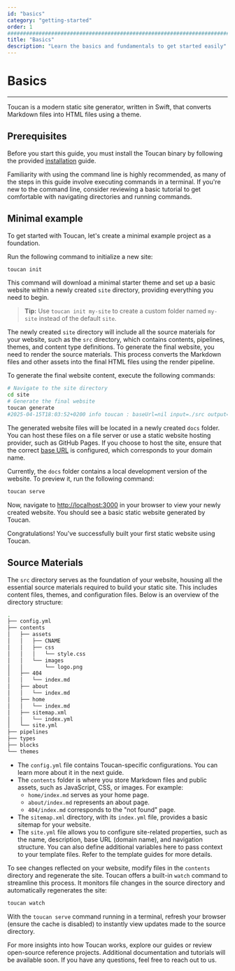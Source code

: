 ```yaml
---
id: "basics"
category: "getting-started"
order: 1
################################################################################
title: "Basics"
description: "Learn the basics and fundamentals to get started easily"
---
```


# Basics
---

Toucan is a modern static site generator, written in Swift, that converts Markdown files into HTML files using a theme.

## Prerequisites

Before you start this guide, you must install the Toucan binary by following the provided [installation](/docs/installation/) guide.

Familiarity with using the command line is highly recommended, as many of the steps in this guide involve executing commands in a terminal. If you're new to the command line, consider reviewing a basic tutorial to get comfortable with navigating directories and running commands.

## Minimal example

To get started with Toucan, let's create a minimal example project as a foundation.

Run the following command to initialize a new site:

```sh
toucan init
```

This command will download a minimal starter theme and set up a basic website within a newly created `site` directory, providing everything you need to begin.

> **Tip:** Use `toucan init my-site` to create a custom folder named `my-site` instead of the default `site`.

The newly created `site` directory will include all the source materials for your website, such as the `src` directory, which contains contents, pipelines, themes, and content type definitions. To generate the final website, you need to render the source materials. This process converts the Markdown files and other assets into the final HTML files using the render pipeline.

To generate the final website content, execute the following commands:

```sh
# Navigate to the site directory
cd site
# Generate the final website
toucan generate
#2025-04-15T18:03:52+0200 info toucan : baseUrl=nil input=./src output=./docs [toucan_generate] Site generated successfully.
```

The generated website files will be located in a newly created `docs` folder. You can host these files on a file server or use a static website hosting provider, such as GitHub Pages. If you choose to host the site, ensure that the correct [base URL](/docs/getting-started/commands/) is configured, which corresponds to your domain name. 

Currently, the `docs` folder contains a local development version of the website. To preview it, run the following command:

```sh
toucan serve
```
Now, navigate to [http://localhost:3000](http://localhost:3000) in your browser to view your newly created website. You should see a basic static website generated by Toucan. 

Congratulations! You've successfully built your first static website using Toucan.

## Source Materials

The `src` directory serves as the foundation of your website, housing all the essential source materials required to build your static site. This includes content files, themes, and configuration files. Below is an overview of the directory structure:

```sh
.
├── config.yml
├── contents
│   ├── assets
│   │   ├── CNAME
│   │   ├── css
│   │   │   └── style.css
│   │   └── images
│   │       └── logo.png
│   ├── 404
│   │   └── index.md
│   ├── about
│   │   └── index.md
│   ├── home
│   │   └── index.md
│   ├── sitemap.xml
│   │   └── index.yml
│   └── site.yml
├── pipelines
├── types
├── blocks
└── themes
```

- The `config.yml` file contains Toucan-specific configurations. You can learn more about it in the next guide.
- The `contents` folder is where you store Markdown files and public assets, such as JavaScript, CSS, or images. For example:
    - `home/index.md` serves as your home page.
    - `about/index.md` represents an about page.
    - `404/index.md` corresponds to the "not found" page.
- The `sitemap.xml` directory, with its `index.yml` file, provides a basic sitemap for your website.
- The `site.yml` file allows you to configure site-related properties, such as the name, description, base URL (domain name), and navigation structure. You can also define additional variables here to pass context to your template files. Refer to the template guides for more details.

To see changes reflected on your website, modify files in the `contents` directory and regenerate the site. Toucan offers a built-in `watch` command to streamline this process. It monitors file changes in the source directory and automatically regenerates the site:

```sh
toucan watch
```

With the `toucan serve` command running in a terminal, refresh your browser (ensure the cache is disabled) to instantly view updates made to the source directory.

For more insights into how Toucan works, explore our guides or review open-source reference projects. Additional documentation and tutorials will be available soon. If you have any questions, feel free to reach out to us.
